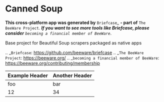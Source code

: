 Canned Soup
===========

**This cross-platform app was generated by** `Briefcase`_ **- part of**
`The BeeWare Project`_. **If you want to see more tools like Briefcase, please
consider** `becoming a financial member of BeeWare`_.

Base project for Beautiful Soup scrapers packaged as native apps

.. _`Briefcase`: https://github.com/beeware/briefcase
.. _`The BeeWare Project`: https://beeware.org/
.. _`becoming a financial member of BeeWare`: https://beeware.org/contributing/membership


|Example Header|Another Header|
|----|----|
|foo|bar|
|12|34|




